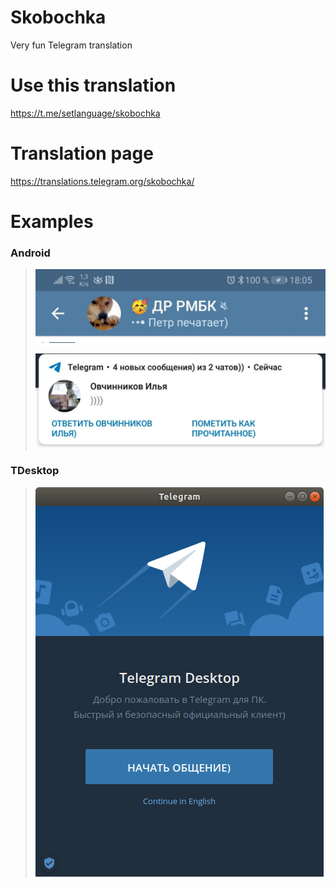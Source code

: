 # Skobochka
Very fun Telegram translation

# Use this translation
https://t.me/setlanguage/skobochka

# Translation page
https://translations.telegram.org/skobochka/

# Examples

### Android
> ![](.github/android.jpg)
>
> ![](.github/android_push.jpg)

### TDesktop
> ![](.github/tdesktop.png)
